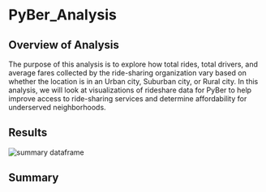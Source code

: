 # PyBer_Analysis
## Overview of Analysis
The purpose of this analysis is to explore how total rides, total drivers, and average fares collected by the ride-sharing organization vary based on whether the location is in an Urban city, Suburban city, or Rural city. In this analysis, we will look at visualizations of rideshare data for PyBer to help improve access to ride-sharing services and determine affordability for underserved neighborhoods.

## Results
![summary dataframe](https://user-images.githubusercontent.com/73972332/102665222-4a466200-4139-11eb-9cc0-5aa90888042f.png)

## Summary
